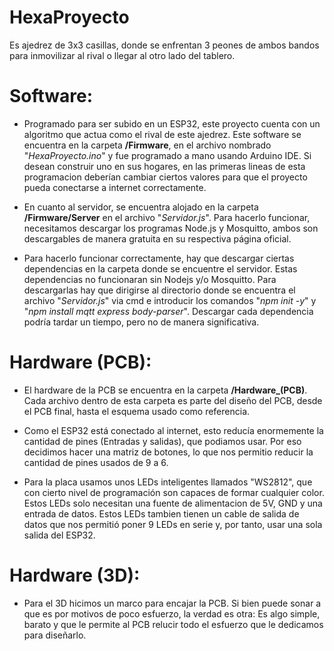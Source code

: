# HexaProyecto

Es  ajedrez de 3x3 casillas, donde se enfrentan 3 peones de ambos bandos para inmovilizar al rival o llegar al otro lado del tablero.

# Software:
* Programado para ser subido en un ESP32, este proyecto cuenta con un algoritmo que actua como el rival de este ajedrez. Este software se encuentra en la carpeta **/Firmware**, en el archivo nombrado "*HexaProyecto.ino*" y fue programado a mano usando Arduino IDE. Si desean construir uno en sus hogares, en las primeras lineas de esta programacion deberían cambiar ciertos valores para que el proyecto pueda conectarse a internet correctamente.

* En cuanto al servidor, se encuentra alojado en la carpeta **/Firmware/Server** en el archivo "*Servidor.js*". Para hacerlo funcionar, necesitamos descargar los programas Node.js y Mosquitto, ambos son descargables de manera gratuita en su respectiva página oficial. 

* Para hacerlo funcionar correctamente, hay que descargar ciertas dependencias en la carpeta donde se encuentre el servidor. Estas dependencias no funcionaran sin Nodejs y/o Mosquitto. Para descargarlas hay que dirigirse al directorio donde se encuentra el archivo "*Servidor.js*" via cmd e introducir los comandos "*npm init -y*" y "*npm install mqtt express body-parser*". Descargar cada dependencia podría tardar un tiempo, pero no de manera significativa.

# Hardware (PCB):
* El hardware de la PCB se encuentra en la carpeta **/Hardware_(PCB)**. Cada archivo dentro de esta carpeta es parte del diseño del PCB, desde el PCB final, hasta el esquema usado como referencia.

* Como el ESP32 está conectado al internet, esto reducía enormemente la cantidad de pines (Entradas y salidas), que podiamos usar. Por eso decidimos hacer una matriz de botones, lo que nos permitio reducir la cantidad de pines usados de 9 a 6.

* Para la placa usamos unos LEDs inteligentes llamados "WS2812", que con cierto nivel de programación son capaces de formar cualquier color. Estos LEDs solo necesitan una fuente de alimentacion de 5V, GND y una entrada de datos. Estos LEDs tambien tienen un cable de salida de datos que nos permitió poner 9 LEDs en serie y, por tanto, usar una sola salida del ESP32.

# Hardware (3D):
* Para el 3D hicimos un marco para encajar la PCB. Si bien puede sonar a que es por motivos de poco esfuerzo, la verdad es otra: Es algo simple, barato y que le permite al PCB relucir todo el esfuerzo que le dedicamos para diseñarlo.
